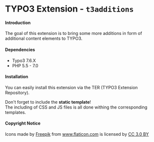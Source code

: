# TYPO3 Extension - ``t3additions``

#### Introduction
The goal of this extension is to bring some more additions in form of additional content elements to TYPO3.

#### Dependencies
- Typo3 7.6.X
- PHP 5.5 - 7.0

#### Installation
You can easily install this extension via the TER (TYPO3 Extension Repository).  

Don't forget to include the **static template**!  
The including of CSS and JS files is all done withing the corresponding templates.

#### Copyright Notice
Icons made by <a href="http://www.freepik.com" title="Freepik">Freepik</a> from <a href="http://www.flaticon.com" title="Flaticon">www.flaticon.com</a> is licensed by <a href="http://creativecommons.org/licenses/by/3.0/" title="Creative Commons BY 3.0" target="_blank">CC 3.0 BY</a>